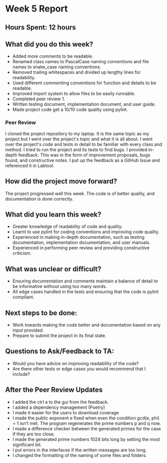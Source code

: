 # Week 5 Report

## Hours Spent: 12 hours

## What did you do this week?
- Added more comments to be readable.
- Renamed class names to PascalCase naming conventions and file names to snake_case naming conventions.
- Removed trailing whitespaces and divided up lengthy lines for readability.
- Used different commenting conventions for function and details to be readable.
- Improved import system to allow files to be easily runnable.
- Completed peer review 1.
- Written testing document, implementation document, and user guide.
- Made project code get a 10/10 code quality using pylint.

### Peer Review
I cloned the project repository to my laptop. It is the same topic as my project but I went over the project's topic and what it is all about. I went over the project's code and tests in detail to be familiar with every class and method. I tried to run the project and its tests to find bugs. I provided in-depth feedback. This was in the form of improvement proposals, bugs found, and constructive notes. I put up the feedback as a GitHub Issue and referenced it in Labtool.

## How did the project move forward?
The project progressed well this week. The code is of better quality, and documentation is done correctly.

## What did you learn this week?
- Greater knowledge of readability of code and quality.
- Learnt to use pylint for coding conventions and improving code quality.
- Experienced in making in-depth documentation, such as testing documentation, implementation documentation, and user manuals.
- Experienced in performing peer review and providing constructive criticism.

## What was unclear or difficult?
- Ensuring documentation and comments maintain a balance of detail to be informative without using too many words.
- All edge cases handled in the tests and ensuring that the code is pylint compliant.

## Next steps to be done:
- Work towards making the code better and documentation based on any input provided.
- Prepare to submit the project in its final state.

## Questions to Ask/Feedback to TA:
- Would you have advice on improving readability of the code?
- Are there other tests or edge cases you would recommend that I include?

## After the Peer Review Updates
- I added the ctrl a to the gui from the feedback.
- I added a dependency management (Poetry)
- I made it easier for the users to download coverage
- I made the public exponent e fixed when even the condition gcd(e, phi) = 1 isn't met. The program regenerates the prime numbers p and q now.
- I made a difference checker between the generated primes for the case if they are too close.
- I made the generated prime numbers 1024 bits long by setting the most significant bit.
- I put errors in the interfaces if the written messages are too long.
- I changed the formatting of the naming of some files and folders.